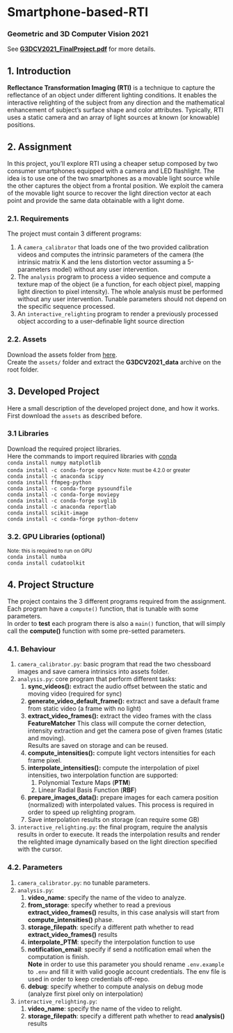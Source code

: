 # Smartphone-based-RTI
### Geometric and 3D Computer Vision 2021

See <b>[G3DCV2021_FinalProject.pdf](G3DCV2021_FinalProject.pdf)</b> for more details.  

## 1. Introduction
<b>Reflectance Transformation Imaging (RTI)</b> is a technique to capture the reflectance of an
object under different lighting conditions. It enables the interactive relighting of the subject
from any direction and the mathematical enhancement of subject’s surface shape and color
attributes. Typically, RTI uses a static camera and an array of light sources at known (or
knowable) positions.  

## 2. Assignment
In this project, you’ll explore RTI using a cheaper setup composed by two consumer
smartphones equipped with a camera and LED flashlight. The idea is to use one of the
two smartphones as a movable light source while the other captures the object from a
frontal position. We exploit the camera of the movable light source to recover the light
direction vector at each point and provide the same data obtainable with a light dome.

### 2.1. Requirements
The project must contain 3 different programs:
1. A <code>camera_calibrator</code> that loads one of the two provided calibration videos and
computes the intrinsic parameters of the camera (the intrinsic matrix K and the lens
distortion vector assuming a 5-parameters model) without any user intervention.
2. The <code>analysis</code> program to process a video sequence and compute a texture map of
the object (ie a function, for each object pixel, mapping light direction to pixel
intensity). The whole analysis must be performed without any user intervention.
Tunable parameters should not depend on the specific sequence processed.
3. An <code>interactive_relighting</code> program to render a previously processed object according
to a user-definable light source direction

### 2.2. Assets
Download the assets folder from [here](http://www.dsi.unive.it/~bergamasco/teachingfiles/G3DCV2021_data.7z).  
Create the <code>assets/</code> folder and extract the <b>G3DCV2021_data</b> archive on the root folder.

## 3. Developed Project
Here a small description of the developed project done, and how it works.  
First download the <code>assets</code> as described before.

### 3.1 Libraries
Download the required project libraries.  
Here the commands to import required libraries with [conda](https://conda.io/)  
<code>conda install numpy matplotlib</code>  
<code>conda install -c conda-forge opencv</code>  <small>Note: must be 4.2.0 or greater</small>  
<code>conda install -c anaconda scipy</code>  
<code>conda install ffmpeg-python</code>  
<code>conda install -c conda-forge pysoundfile</code>  
<code>conda install -c conda-forge moviepy</code>  
<code>conda install -c conda-forge svglib</code>  
<code>conda install -c anaconda reportlab</code>  
<code>conda install scikit-image</code>  
<code>conda install -c conda-forge python-dotenv</code>  

### 3.2. GPU Libraries (optional)
<small>Note: this is required to run on GPU</small>  
<code>conda install numba</code>  
<code>conda install cudatoolkit</code>  

## 4. Project Structure
The project contains the 3 different programs required from the assignment.  
Each program have a <code>compute()</code> function, that is tunable with some parameters.  
In order to <b>test</b> each program there is also a <code>main()</code> function, that will simply call the <b>compute()</b> function with some pre-setted parameters. 

### 4.1. Behaviour
1. <code>camera_calibrator.py</code>: basic program that read the two chessboard images and save camera intrinsics into assets folder.
2. <code>analysis.py</code>: core program that perform different tasks:
   1. <b>sync_videos():</b> extract the audio offset between the static and moving video (required for sync)
   2. <b>generate_video_default_frame():</b> extract and save a default frame from static video (a frame with no light)
   3. <b>extract_video_frames():</b> extract the video frames with the class <b>FeatureMatcher</b>
   This class will compute the corner detection, intensity extraction and get the camera pose of given frames (static and moving).  
   Results are saved on storage and can be reused.
   4. <b>compute_intensities():</b> compute light vectors intensities for each frame pixel.
   5. <b>interpolate_intensities():</b> compute the interpolation of pixel intensities, two interpolation function are supported:
      1. Polynomial Texture Maps (<b>PTM</b>)
      2. Linear Radial Basis Function (<b>RBF</b>)
   6. <b>prepare_images_data():</b> prepare images for each camera position (normalized) with interpolated values. This process is required in order to speed up relighting program.
   7. Save interpolation results on storage (can require some GB)
3. <code>interactive_relighting.py</code>: the final program, require the analysis results in order to execute.
It reads the interpolation results and render the relighted image dynamically based on the light direction specified with the cursor.

### 4.2. Parameters
1. <code>camera_calibrator.py</code>: no tunable parameters.
2. <code>analysis.py</code>:
   1. <b>video_name</b>: specify the name of the video to analyze.
   2. <b>from_storage</b>: specify whether to read a previous <b>extract_video_frames()</b> results, in this case analysis will start from <b>compute_intensities()</b> phase.
   3. <b>storage_filepath</b>: specify a different path whether to read <b>extract_video_frames()</b> results
   4. <b>interpolate_PTM</b>: specify the interpolation function to use
   5. <b>notification_email</b>: specify if send a notification email when the computation is finish.  
   <b>Note</b> in order to use this parameter you should rename <code>.env.example</code> to <code>.env</code> and fill it with valid google account credentials. The env file is used in order to keep credentials off-repo.
   6. <b>debug</b>: specify whether to compute analysis on debug mode (analyze first pixel only on interpolation)
3. <code>interactive_relighting.py</code>:
   1. <b>video_name</b>: specify the name of the video to relight.
   2. <b>storage_filepath</b>: specify a different path whether to read <b>analysis()</b> results